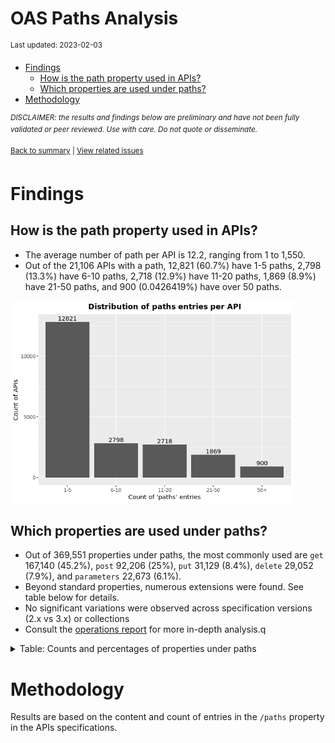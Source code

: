 OAS Paths Analysis
================
<sup>Last updated: 2023-02-03</sup>

- <a href="#findings" id="toc-findings">Findings</a>
  - <a href="#how-is-the-path-property-used-in-apis"
    id="toc-how-is-the-path-property-used-in-apis">How is the path property
    used in APIs?</a>
  - <a href="#which-properties-are-used-under-paths"
    id="toc-which-properties-are-used-under-paths">Which properties are used
    under paths?</a>
- <a href="#methodology" id="toc-methodology">Methodology</a>

<sup>*DISCLAIMER: the results and findings below are preliminary and
have not been fully validated or peer reviewed. Use with care. Do not
quote or disseminate.*</sup>

<sup>[Back to summary](oas_summary.md) \| [View related
issues](https://github.com/postman-open-technologies/knowledge-base/labels/oas%3Apaths)</sup>

# Findings

## How is the path property used in APIs?

- The average number of path per API is 12.2, ranging from 1 to 1,550.
- Out of the 21,106 APIs with a path, 12,821 (60.7%) have 1-5 paths,
  2,798 (13.3%) have 6-10 paths, 2,718 (12.9%) have 11-20 paths, 1,869
  (8.9%) have 21-50 paths, and 900 (0.0426419%) have over 50 paths.

<img src="oas_paths_files/figure-gfm/oas_paths_buckets_barplot-1.png" width="90%" />

## Which properties are used under paths?

- Out of 369,551 properties under paths, the most commonly used are
  `get` 167,140 (45.2%), `post` 92,206 (25%), `put` 31,129 (8.4%),
  `delete` 29,052 (7.9%), and `parameters` 22,673 (6.1%).
- Beyond standard properties, numerous extensions were found. See table
  below for details.
- No significant variations were observed across specification versions
  (2.x vs 3.x) or collections
- Consult the [operations report](oas_paths_operations.md) for more
  in-depth analysis.q

<details>
<summary>
Table: Counts and percentages of properties under paths
</summary>

| property                               |      n |       pct |
|:---------------------------------------|-------:|----------:|
| get                                    | 167140 | 0.4522786 |
| post                                   |  92206 | 0.2495082 |
| put                                    |  31129 | 0.0842347 |
| delete                                 |  29052 | 0.0786143 |
| parameters                             |  22673 | 0.0613528 |
| patch                                  |   8124 | 0.0219834 |
| x-swagger-router-controller            |   6256 | 0.0169287 |
| \$ref                                  |   4596 | 0.0124367 |
| description                            |   1799 | 0.0048681 |
| servers                                |   1249 | 0.0033798 |
| summary                                |    748 | 0.0020241 |
| options                                |    746 | 0.0020187 |
| x-endpoint                             |    687 | 0.0018590 |
| x-platforms-available                  |    663 | 0.0017941 |
| head                                   |    342 | 0.0009254 |
| x-swagger-pipe                         |    294 | 0.0007956 |
| x-route-enum                           |    291 | 0.0007874 |
| x-twilio                               |    249 | 0.0006738 |
| x-api-version                          |    175 | 0.0004735 |
| x-summary                              |    146 | 0.0003951 |
| x-linode-cli-command                   |    133 | 0.0003599 |
| x-path-type                            |    129 | 0.0003491 |
| x-default-output-properties            |    129 | 0.0003491 |
| x-description                          |     81 | 0.0002192 |
| x-restlet                              |     67 | 0.0001813 |
| x-related-model                        |     45 | 0.0001218 |
| x-gelato-group                         |     39 | 0.0001055 |
| x-vault-unauthenticated                |     34 | 0.0000920 |
| x-amazon-apigateway-any-method         |     30 | 0.0000812 |
| x-controller                           |     25 | 0.0000676 |
| x-modules                              |     25 | 0.0000676 |
| x-vault-sudo                           |     25 | 0.0000676 |
| trace                                  |     15 | 0.0000406 |
| x-ms-notification-content              |     14 | 0.0000379 |
| x-WM-COMPLETE_PATH                     |     14 | 0.0000379 |
| x-a127-apply                           |     14 | 0.0000379 |
| x-amf-description                      |     11 | 0.0000298 |
| x-vault-createSupported                |     11 | 0.0000298 |
| x-swagger-section-capabilities         |      9 | 0.0000244 |
| x-eac-ignore                           |      8 | 0.0000216 |
| x-external                             |      7 | 0.0000189 |
| x-swagger-section-2fa-bypass-permitted |      7 | 0.0000189 |
| x-internal                             |      7 | 0.0000189 |
| x-data_classification                  |      7 | 0.0000189 |
| x-volos-apply                          |      7 | 0.0000189 |
| x-order                                |      6 | 0.0000162 |
| x-last-modified                        |      6 | 0.0000162 |
| x-zendesk-owner                        |      6 | 0.0000162 |
| x-controller-interface                 |      6 | 0.0000162 |
| x-swagger-route-controller             |      5 | 0.0000135 |
| x-python-connexion-openapi-name        |      4 | 0.0000108 |
| x-private                              |      4 | 0.0000108 |
| x-kusk                                 |      4 | 0.0000108 |
| x-handler                              |      4 | 0.0000108 |
| x-snyk-api-resource                    |      4 | 0.0000108 |
| x-vertx-event-bus                      |      3 | 0.0000081 |
| x-vendor-method                        |      3 | 0.0000081 |
| x-annotation-counting                  |      2 | 0.0000054 |
| x-style-validator-ignored              |      2 | 0.0000054 |
| x-annotation-clearanceLevel            |      2 | 0.0000054 |
| x-wso2-sandbox-endpoints               |      2 | 0.0000054 |
| x-amzn-api-sandbox                     |      2 | 0.0000054 |
| x-annotation-meta-data                 |      2 | 0.0000054 |
| x-wso2-production-endpoints            |      2 | 0.0000054 |
| x-db-table-name                        |      2 | 0.0000054 |
| x-oba-custom                           |      2 | 0.0000054 |
| x-annotation-experimental              |      2 | 0.0000054 |
| x-exegesis-controller                  |      2 | 0.0000054 |
| x-bank                                 |      1 | 0.0000027 |
| x-DNB-Name                             |      1 | 0.0000027 |
| x-comment                              |      1 | 0.0000027 |
| x-swagstar                             |      1 | 0.0000027 |
| x-temp                                 |      1 | 0.0000027 |
| x-test                                 |      1 | 0.0000027 |
| x-openapi-router-controller            |      1 | 0.0000027 |
| x-wso2-request-interceptor             |      1 | 0.0000027 |
| x-a127-authorizations                  |      1 | 0.0000027 |
| x-zally-ignore                         |      1 | 0.0000027 |
| x-wso2-disable-security                |      1 | 0.0000027 |
| x-volos-authorizations                 |      1 | 0.0000027 |
| x-route-filters                        |      1 | 0.0000027 |
| x-oad-type                             |      1 | 0.0000027 |
| x-kong-plugin-key-auth                 |      1 | 0.0000027 |
| x-DNB-ID                               |      1 | 0.0000027 |

</details>

# Methodology

Results are based on the content and count of entries in the `/paths`
property in the APIs specifications.

